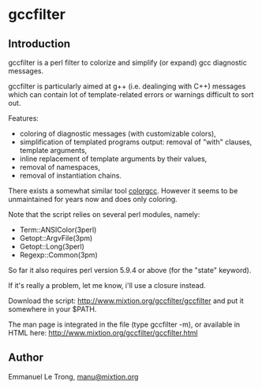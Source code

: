 gccfilter
=========

Introduction
------------

gccfilter is a perl filter to colorize and simplify (or expand) gcc diagnostic messages.

gccfilter is particularly aimed at g++ (i.e. dealinging with C++) messages which can contain lot of template-related errors or warnings difficult to sort out.

Features:

* coloring of diagnostic messages (with customizable colors),
* simplification of templated programs output: removal of "with" clauses, template arguments,
* inline replacement of template arguments by their values,
* removal of namespaces,
* removal of instantiation chains.

There exists a somewhat similar tool [colorgcc](http://schlueters.de/colorgcc.html). However it seems to be unmaintained for years now and does only coloring.

Note that the script relies on several perl modules, namely:

* Term::ANSIColor(3perl)
* Getopt::ArgvFile(3pm)
* Getopt::Long(3perl)
* Regexp::Common(3pm)

So far it also requires perl version 5.9.4 or above (for the "state" keyword).

If it's really a problem, let me know, i'll use a closure instead.

Download the script: <http://www.mixtion.org/gccfilter/gccfilter> and put it somewhere in your $PATH.

The man page is integrated in the file (type gccfilter -m), or available in HTML here: <http://www.mixtion.org/gccfilter/gccfilter.html>

Author
------

Emmanuel Le Trong, <manu@mixtion.org>
